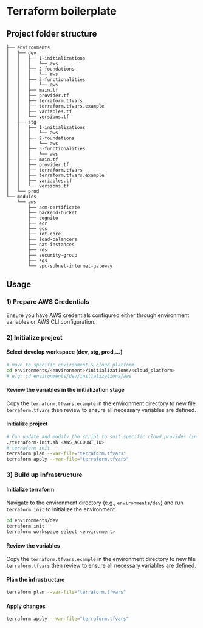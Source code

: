 # Terraform boilerplate


## Project folder structure

```
├── environments
│   ├── dev
│   │   ├── 1-initializations
│   │   │   └── aws
│   │   ├── 2-foundations
│   │   │   └── aws
│   │   ├── 3-functionalities
│   │   │   └── aws
│   │   ├── main.tf
│   │   ├── provider.tf
│   │   ├── terraform.tfvars
│   │   ├── terraform.tfvars.example
│   │   ├── variables.tf
│   │   └── versions.tf
│   ├── stg
│   │   ├── 1-initializations
│   │   │   └── aws
│   │   ├── 2-foundations
│   │   │   └── aws
│   │   ├── 3-functionalities
│   │   │   └── aws
│   │   ├── main.tf
│   │   ├── provider.tf
│   │   ├── terraform.tfvars
│   │   ├── terraform.tfvars.example
│   │   ├── variables.tf
│   │   └── versions.tf
│   └── prod
└── modules
    └── aws
        ├── acm-certificate
        ├── backend-bucket
        ├── cognito
        ├── ecr
        ├── ecs
        ├── iot-core
        ├── load-balancers
        ├── nat-instances
        ├── rds
        ├── security-group
        ├── sqs
        └── vpc-subnet-internet-gateway
```
## Usage

### 1) Prepare AWS Credentials 
Ensure you have AWS credentials configured either through environment variables or AWS CLI configuration.

### 2) Initialize project 

#### Select develop workspace (dev, stg, prod,...)

```bash 
# move to specific environment & cloud platform 
cd environments/<environment>/initializations/<cloud_platform>
# e.g: cd environments/dev/initializations/aws
```

#### Review the variables in the initialization stage
Copy the `terraform.tfvars.example` in the environment directory to new file `terraform.tfvars` then review to ensure all necessary variables are defined.

#### Initialize project 
```bash
# Can update and modify the script to suit specific cloud provider (in this case AWS)
./terraform-init.sh <AWS_ACCOUNT_ID>
# terraform init
terraform plan --var-file="terraform.tfvars"
terraform apply --var-file="terraform.tfvars"
```


### 3) Build up infrastructure
#### Initialize terraform 
Navigate to the environment directory (e.g., `environments/dev`) and run `terraform init` to initialize the environment.

```bash
cd environments/dev
terraform init
terraform workspace select <environment>
```

#### Review the variables
Copy the `terraform.tfvars.example` in the environment directory to new file `terraform.tfvars` then review to ensure all necessary variables are defined.

#### Plan the infrastructure

```bash
terraform plan --var-file="terraform.tfvars"
```

#### Apply changes

```bash
terraform apply --var-file="terraform.tfvars"
```
